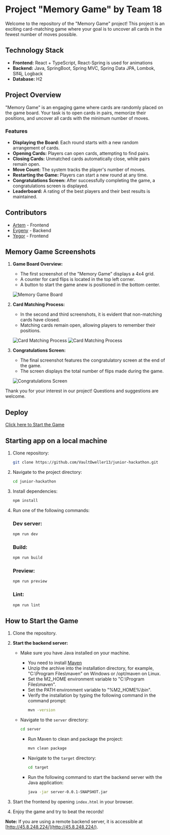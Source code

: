 # Project "Memory Game" by Team 18

Welcome to the repository of the "Memory Game" project! This project is an exciting card-matching game where your goal
is to uncover all cards in the fewest number of moves possible.

## Technology Stack

- **Frontend:** React + TypeScript, React-Spring is used for animations
- **Backend:** Java, SpringBoot, Spring MVC, Spring Data JPA, Lombok, Slf4j, Logback
- **Database:** H2

## Project Overview

"Memory Game" is an engaging game where cards are randomly placed on the game board. Your task is to open cards in
pairs, memorize their positions, and uncover all cards with the minimum number of moves.

### Features

- **Displaying the Board:** Each round starts with a new random arrangement of cards.
- **Opening Cards:** Players can open cards, attempting to find pairs.
- **Closing Cards:** Unmatched cards automatically close, while pairs remain open.
- **Move Count:** The system tracks the player's number of moves.
- **Restarting the Game:** Players can start a new round at any time.
- **Congratulations Screen:** After successfully completing the game, a congratulations screen is displayed.
- **Leaderboard:** A rating of the best players and their best results is maintained.

## Contributors

- [Artem](https://t.me/Vault_dweller13) - Frontend
- [Evgeny](https://t.me/pelipets) - Backend
- [Yegor](https://t.me/chewho) - Frontend


## Memory Game Screenshots

1. **Game Board Overview:**
   - The first screenshot of the "Memory Game" displays a 4x4 grid.
   - A counter for card flips is located in the top left corner.
   - A button to start the game anew is positioned in the bottom center.

   ![Memory Game Board](./images/001.png)

2. **Card Matching Process:**
   - In the second and third screenshots, it is evident that non-matching cards have closed.
   - Matching cards remain open, allowing players to remember their positions.

   ![Card Matching Process](./images/002.png)
   ![Card Matching Process](./images/003.png)

3. **Congratulations Screen:**
   - The final screenshot features the congratulatory screen at the end of the game.
   - The screen displays the total number of flips made during the game.

   ![Congratulations Screen](./images/004.png)


Thank you for your interest in our project! Questions and suggestions are welcome.

## Deploy

[Click here to Start the Game](https://junior-hackathon-team-18.netlify.app)

## Starting app on a local machine

1. Clone repository:
   ```bash
   git clone https://github.com/VaultDweller13/junior-hackathon.git
   ```
2. Navigate to the project directory:

   ```bash
   cd junior-hackathon
   ```

3. Install dependencies:

   ```bash
   npm install
   ```

4. Run one of the following commands:

   ### Dev server:

   ```bash
   npm run dev
   ```

   ### Build:

   ```bash
   npm run build
   ```

   ### Preview:

   ```bash
   npm run preview
   ```

   ### Lint:

   ```bash
   npm run lint
   ```

## How to Start the Game

1. Clone the repository.
2. **Start the backend server:**
    - Make sure you have Java installed on your machine.

        - You need to install [Maven](https://maven.apache.org/download.cgi)
        - Unzip the archive into the installation directory, for example, "C:\Program Files\maven" on Windows or /opt/maven on Linux.
        - Set the M2_HOME environment variable to "C:\Program Files\maven".
        - Set the PATH environment variable to "%M2_HOME%\bin".
        - Verify the installation by typing the following command in the command prompt:
          ```bash
          mvn -version
          ```

    - Navigate to the `server` directory:
      ```bash
      cd server
      ```

        - Run Maven to clean and package the project:
          ```bash
          mvn clean package
          ```

        - Navigate to the `target` directory:
          ```bash
          cd target
          ```

        - Run the following command to start the backend server with the Java application:
          ```bash
          java -jar server-0.0.1-SNAPSHOT.jar
          ```

3. Start the frontend by opening `index.html` in your browser.
4. Enjoy the game and try to beat the records!

**Note:** If you are using a remote backend server, it is accessible at [http://45.8.248.224/](http://45.8.248.224/).